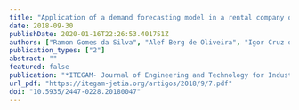 ```yaml
---
title: "Application of a demand forecasting model in a rental company of billiard tables"
date: 2018-09-30
publishDate: 2020-01-16T22:26:53.401751Z
authors: ["Ramon Gomes da Silva", "Alef Berg de Oliveira", "Igor Cruz da Silva", "Thulio de Oliveria Farias"]
publication_types: ["2"]
abstract: ""
featured: false
publication: "*ITEGAM- Journal of Engineering and Technology for Industrial Applications (ITEGAM-JETIA)*"
url_pdf: "https://itegam-jetia.org/artigos/2018/9/7.pdf"
doi: "10.5935/2447-0228.20180047"
---
```


